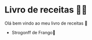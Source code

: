 # Livro de receitas :man_cook:

Olá bem vindo ao meu livro de receitas :wave:

- Strogonff de Frango:chicken:

  
